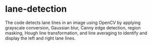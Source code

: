 # lane-detection
The code detects lane lines in an image using OpenCV by applying grayscale conversion, Gaussian blur, Canny edge detection, region masking, Hough line transformation, and line averaging to identify and display the left and right lane lines.
